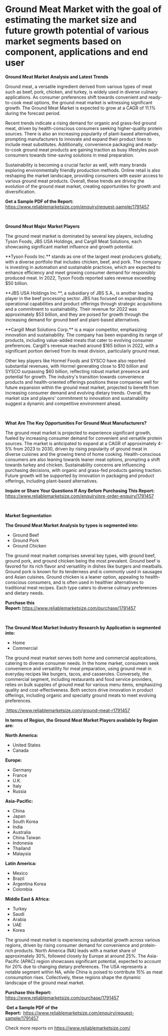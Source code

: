 <p><h1>Ground Meat Market with the goal of estimating the market size and future growth potential of various market segments based on component, applications and end user</h1></p><p><strong>Ground Meat Market Analysis and Latest Trends</strong></p>
<p><p>Ground meat, a versatile ingredient derived from various types of meat such as beef, pork, chicken, and turkey, is widely used in diverse culinary applications. As consumer preferences shift towards convenient and ready-to-cook meal options, the ground meat market is witnessing significant growth. The Ground Meat Market is expected to grow at a CAGR of 11.1% during the forecast period. </p><p>Recent trends indicate a rising demand for organic and grass-fed ground meat, driven by health-conscious consumers seeking higher-quality protein sources. There is also an increasing popularity of plant-based alternatives, prompting manufacturers to innovate and expand their product lines to include meat substitutes. Additionally, convenience packaging and ready-to-cook ground meat products are gaining traction as busy lifestyles push consumers towards time-saving solutions in meal preparation.</p><p>Sustainability is becoming a crucial factor as well, with many brands exploring environmentally friendly production methods. Online retail is also reshaping the market landscape, providing consumers with easier access to various ground meat products. Overall, these trends are driving the evolution of the ground meat market, creating opportunities for growth and diversification.</p></p>
<p><strong>Get a Sample PDF of the Report:&nbsp;</strong> <a href="https://www.reliablemarketsize.com/enquiry/request-sample/1791457?utm_campaign=1898&utm_medium=2&utm_source=Github&utm_content=ia&utm_term=14022025&utm_id=ground-meat">https://www.reliablemarketsize.com/enquiry/request-sample/1791457</a></p>
<p>&nbsp;</p>
<p><strong>Ground Meat Major Market Players</strong></p>
<p><p>The ground meat market is dominated by several key players, including Tyson Foods, JBS USA Holdings, and Cargill Meat Solutions, each showcasing significant market influence and growth potential. </p><p>**Tyson Foods Inc.** stands as one of the largest meat producers globally, with a diverse portfolio that includes chicken, beef, and pork. The company is investing in automation and sustainable practices, which are expected to enhance efficiency and meet growing consumer demand for responsibly produced meat. In 2022, Tyson Foods reported sales revenue exceeding $50 billion.</p><p>**JBS USA Holdings Inc.**, a subsidiary of JBS S.A., is another leading player in the beef processing sector. JBS has focused on expanding its operational capabilities and product offerings through strategic acquisitions and a commitment to sustainability. Their revenue for 2022 was approximately $53 billion, and they are poised for growth through the increasing demand for ground beef and plant-based alternatives.</p><p>**Cargill Meat Solutions Corp.** is a major competitor, emphasizing innovation and sustainability. The company has been expanding its range of products, including value-added meats that cater to evolving consumer preferences. Cargill's revenue reached around $165 billion in 2022, with a significant portion derived from its meat division, particularly ground meat.</p><p>Other key players like Hormel Foods and SYSCO have also reported substantial revenues, with Hormel generating close to $10 billion and SYSCO surpassing $60 billion, reflecting robust market presence and potential for growth. The industry's transition towards convenience products and health-oriented offerings positions these companies well for future expansion within the ground meat market, projected to benefit from increasing consumer demand and evolving dietary trends. Overall, the market size and players' commitment to innovation and sustainability suggest a dynamic and competitive environment ahead.</p></p>
<p>&nbsp;</p>
<p><strong>What Are The Key Opportunities For Ground Meat Manufacturers?</strong></p>
<p><p>The ground meat market is projected to experience significant growth, fueled by increasing consumer demand for convenient and versatile protein sources. The market is anticipated to expand at a CAGR of approximately 4-5% from 2023 to 2030, driven by rising popularity of ground meat in diverse cuisines and the growing trend of home cooking. Health-conscious consumers are also leaning towards leaner meat options, prompting a shift towards turkey and chicken. Sustainability concerns are influencing purchasing decisions, with organic and grass-fed products gaining traction. Future growth will be supported by innovation in packaging and product offerings, including plant-based alternatives.</p></p>
<p><strong>Inquire or Share Your Questions If Any Before Purchasing This Report:</strong> <a href="https://www.reliablemarketsize.com/enquiry/pre-order-enquiry/1791457?utm_campaign=1898&utm_medium=2&utm_source=Github&utm_content=ia&utm_term=14022025&utm_id=ground-meat">https://www.reliablemarketsize.com/enquiry/pre-order-enquiry/1791457</a></p>
<p>&nbsp;</p>
<p><strong>Market Segmentation</strong></p>
<p><strong>The Ground Meat Market Analysis by types is segmented into:</strong></p>
<p><ul><li>Ground Beef</li><li>Ground Pork</li><li>Ground Chicken</li></ul></p>
<p><p>The ground meat market comprises several key types, with ground beef, ground pork, and ground chicken being the most prevalent. Ground beef is favored for its rich flavor and versatility in dishes like burgers and meatballs. Ground pork is known for its tenderness and is commonly used in sausages and Asian cuisines. Ground chicken is a leaner option, appealing to health-conscious consumers, and is often used in healthier alternatives to traditional meat recipes. Each type caters to diverse culinary preferences and dietary needs.</p></p>
<p><strong>Purchase this Report:&nbsp;</strong><a href="https://www.reliablemarketsize.com/purchase/1791457?utm_campaign=1898&utm_medium=2&utm_source=Github&utm_content=ia&utm_term=14022025&utm_id=ground-meat">https://www.reliablemarketsize.com/purchase/1791457</a></p>
<p>&nbsp;</p>
<p><strong>The Ground Meat Market Industry Research by Application is segmented into:</strong></p>
<p><ul><li>Home</li><li>Commercial</li></ul></p>
<p><p>The ground meat market serves both home and commercial applications, catering to diverse consumer needs. In the home market, consumers seek convenience and versatility for meal preparation, using ground meat in everyday recipes like burgers, tacos, and casseroles. Conversely, the commercial segment, including restaurants and food service providers, relies on bulk supplies of ground meat for various menu items, emphasizing quality and cost-effectiveness. Both sectors drive innovation in product offerings, including organic and specialty ground meats to meet evolving preferences.</p></p>
<p><a href="https://www.reliablemarketsize.com/ground-meat-r1791457?utm_campaign=1898&utm_medium=2&utm_source=Github&utm_content=ia&utm_term=14022025&utm_id=ground-meat">&nbsp;https://www.reliablemarketsize.com/ground-meat-r1791457</a></p>
<p><strong>In terms of Region, the Ground Meat Market Players available by Region are:</strong></p>
<p>
    <p> <strong> North America: </strong>
        <ul>
            <li>United States</li>
            <li>Canada</li>
        </ul>
        </p> 
    <p> <strong> Europe: </strong>
        <ul>
            <li>Germany</li>
            <li>France</li>
            <li>U.K.</li>
            <li>Italy</li>
            <li>Russia</li>
        </ul>
        </p> 
    <p> <strong> Asia-Pacific: </strong>
        <ul>
            <li>China</li>
            <li>Japan</li>
            <li>South Korea</li>
            <li>India</li>
            <li>Australia</li>
            <li>China Taiwan</li>
            <li>Indonesia</li>
            <li>Thailand</li>
            <li>Malaysia</li>
        </ul>
        </p> 
    <p> <strong> Latin America: </strong>
        <ul>
            <li>Mexico</li>
            <li>Brazil</li>
            <li>Argentina Korea</li>
            <li>Colombia</li>
        </ul>
        </p> 
    <p> <strong> Middle East & Africa: </strong>
        <ul>
            <li>Turkey</li>
            <li>Saudi</li>
            <li>Arabia</li>
            <li>UAE</li>
            <li>Korea</li>
        </ul>
    </p>
    </p>
<p><p>The ground meat market is experiencing substantial growth across various regions, driven by rising consumer demand for convenience and protein-rich products. North America (NA) leads with a market share of approximately 30%, followed closely by Europe at around 25%. The Asia-Pacific (APAC) region showcases significant potential, expected to account for 20% due to changing dietary preferences. The USA represents a notable segment within NA, while China is poised to contribute 15% as meat consumption rises. Collectively, these regions shape the dynamic landscape of the ground meat market.</p></p>
<p><strong>Purchase this Report: </strong><a href="https://www.reliablemarketsize.com/purchase/1791457?utm_campaign=1898&utm_medium=2&utm_source=Github&utm_content=ia&utm_term=14022025&utm_id=ground-meat">https://www.reliablemarketsize.com/purchase/1791457</a></p>
<p>&nbsp;<strong>Get a Sample PDF of the Report:&nbsp;&nbsp;</strong><a href="https://www.reliablemarketsize.com/enquiry/request-sample/1791457?utm_campaign=1898&utm_medium=2&utm_source=Github&utm_content=ia&utm_term=14022025&utm_id=ground-meat">https://www.reliablemarketsize.com/enquiry/request-sample/1791457</a></p>
<p><strong></strong></p>
<p>Check more reports on <a href="https://www.reliablemarketsize.com/?utm_campaign=1898&utm_medium=2&utm_source=Github&utm_content=ia&utm_term=14022025&utm_id=ground-meat">https://www.reliablemarketsize.com/</a></p>